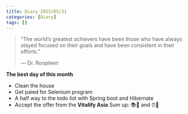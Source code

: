 ```yaml
---
title: Diary 2023/05/31
categories: [Diary]
tags: []
---
```

>“The world’s greatest achievers have been those who have always stayed focused on their goals and have been consistent in their efforts.”
>
> ― Dr. Roopleen
 
**The best day of this month**
- Clean the house
- Get paied for Selenium program
- A half way to the todo list with Spring boot and Hibernate
- Accept the offer from the **Vitalify Asia**
Sum up: 📚📝 and ⏰📱
